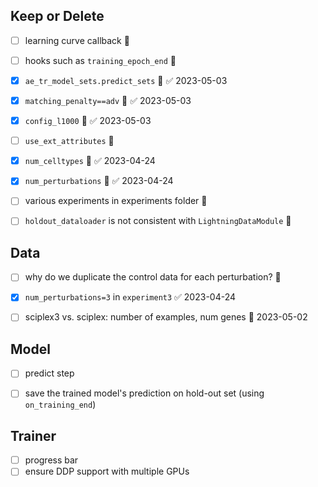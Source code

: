
## Keep or Delete
- [ ] learning curve callback 🔽  
- [ ] hooks such as `training_epoch_end` 🔽 
- [x] `ae_tr_model_sets.predict_sets` 🔽 ✅ 2023-05-03
- [x] `matching_penalty==adv` 🔽 ✅ 2023-05-03
- [x] `config_l1000` 🔽 ✅ 2023-05-03
- [ ] `use_ext_attributes` 🔽 
- [x] `num_celltypes`  🔽 ✅ 2023-04-24
- [x] `num_perturbations` 🔽   ✅ 2023-04-24
- [ ] various experiments in experiments folder 🔽 
- [ ] `holdout_dataloader` is not consistent with `LightningDataModule` 🔽 



## Data
- [ ] why do we duplicate the control data for each perturbation? 🔽 
- [x] `num_perturbations=3` in `experiment3`  ✅ 2023-04-24
- [ ] sciplex3 vs. sciplex: number of examples, num genes 📅 2023-05-02 


## Model
- [ ] predict step
- [ ] save the trained model's prediction on hold-out set (using `on_training_end`)


## Trainer
- [ ] progress bar
- [ ] ensure  DDP support with multiple GPUs
